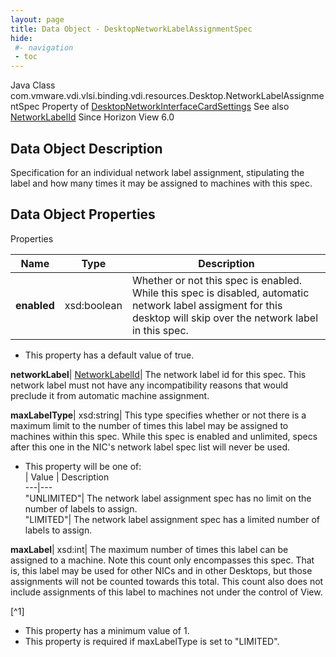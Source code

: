 ```yaml
---
layout: page
title: Data Object - DesktopNetworkLabelAssignmentSpec
hide:
 #- navigation
 - toc
---
```






Java Class
    com.vmware.vdi.vlsi.binding.vdi.resources.Desktop.NetworkLabelAssignmentSpec
Property of
     [DesktopNetworkInterfaceCardSettings](vdi.resources.Desktop.NetworkInterfaceCardSettings.md#field_detail)
See also
     [NetworkLabelId](vdi.entity.NetworkLabelId.md)
Since 
    Horizon View 6.0

## Data Object Description 

Specification for an individual network label assignment, stipulating the label and how many times it may be assigned to machines with this spec. 

## Data Object Properties

Properties

Name |  Type |  Description   
---|---|---  
**enabled**|  xsd:boolean|  Whether or not this spec is enabled. While this spec is disabled, automatic network label assigment for this desktop will skip over the network label in this spec.   


  * This property has a default value of true.

  
**networkLabel**| [NetworkLabelId](vdi.entity.NetworkLabelId.md)|  The network label id for this spec. This network label must not have any incompatibility reasons that would preclude it from automatic machine assignment.   
  
**maxLabelType**|  xsd:string|  This type specifies whether or not there is a maximum limit to the number of times this label may be assigned to machines within this spec. While this spec is enabled and unlimited, specs after this one in the NIC's network label spec list will never be used.   


  * This property will be one of:  
|  Value |  Description   
---|---  
"UNLIMITED"| The network label assignment spec has no limit on the number of labels to assign.  
"LIMITED"| The network label assignment spec has a limited number of labels to assign.  

  
**maxLabel**|  xsd:int|  The maximum number of times this label can be assigned to a machine. Note this count only encompasses this spec. That is, this label may be used for other NICs and in other Desktops, but those assignments will not be counted towards this total. This count also does not include assignments of this label to machines not under the control of View.   


[^1]
  * This property has a minimum value of 1. 
  * This property is required if maxLabelType is set to "LIMITED".

  
  

  

